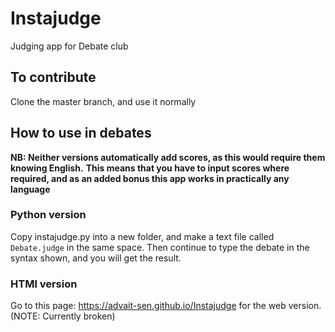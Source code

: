 # Instajudge

 Judging app for Debate club

## To contribute

Clone the master branch, and use it normally

## How to use in debates

**NB: Neither versions automatically add scores, as this would require them knowing English.**
**This means that you have to input scores where required, and as an added bonus this app works in practically any language**

### Python version

Copy instajudge.py into a new folder, and make a text file called `Debate.judge` in the same space.
Then continue to type the debate in the syntax shown, and you will get the result.

### HTMl version

Go to this page: <https://advait-sen.github.io/Instajudge> for the web version. (NOTE: Currently broken)
